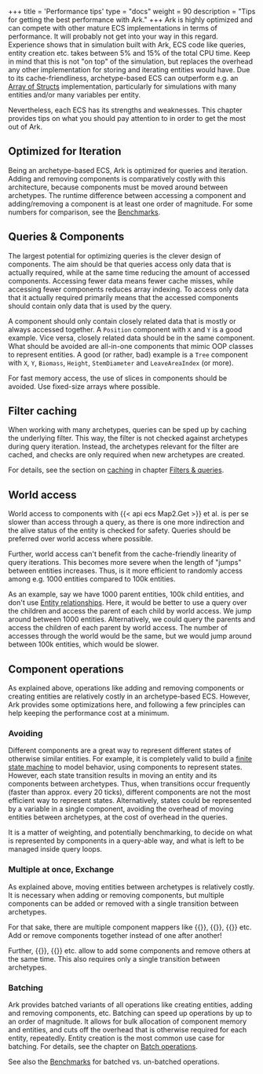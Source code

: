 +++
title = 'Performance tips'
type = "docs"
weight = 90
description = "Tips for getting the best performance with Ark."
+++
Ark is highly optimized and can compete with other mature ECS implementations in terms of performance.
It will probably not get into your way in this regard.
Experience shows that in simulation built with Ark, ECS code like queries, entity creation etc.
takes between 5% and 15% of the total CPU time.
Keep in mind that this is not "on top" of the simulation, but replaces the overhead any other implementation for storing and iterating entities would have.
Due to its cache-friendliness, archetype-based ECS can outperform e.g. an [Array of Structs](https://en.wikipedia.org/wiki/AoS_and_SoA) implementation, particularly for simulations with many entities and/or many variables per entity.

Nevertheless, each ECS has its strengths and weaknesses.
This chapter provides tips on what you should pay attention to in order to get the most out of Ark.

## Optimized for Iteration

Being an archetype-based ECS, Ark is optimized for queries and iteration.
Adding and removing components is comparatively costly with this architecture,
because components must be moved around between archetypes.
The runtime difference between accessing a component and adding/removing a component is at least one order of magnitude.
For some numbers for comparison, see the [Benchmarks](../benchmarks).

## Queries & Components

The largest potential for optimizing queries is the clever design of components.
The aim should be that queries access only data that is actually required,
while at the same time reducing the amount of accessed components.
Accessing fewer data means fewer cache misses, while accessing fewer components reduces array indexing.
To access only data that it actually required primarily means that the accessed components should contain only data that is used by the query.

A component should only contain closely related data that is mostly or always accessed together.
A `Position` component with `X` and `Y` is a good example.
Vice versa, closely related data should be in the same component.
What should be avoided are all-in-one components that mimic OOP classes to represent entities.
A good (or rather, bad) example is a `Tree` component with `X`, `Y`, `Biomass`, `Height`, `StemDiameter` and `LeaveAreaIndex` (or more).

For fast memory access, the use of slices in components should be avoided. Use fixed-size arrays where possible.

## Filter caching

When working with many archetypes, queries can be sped up by caching the underlying filter.
This way, the filter is not checked against archetypes during query iteration.
Instead, the archetypes relevant for the filter are cached,
and checks are only required when new archetypes are created.

For details, see the section on [caching](../queries#filter-caching) in chapter [Filters & queries](../queries).

## World access

World access to components with {{< api ecs Map2.Get >}} et al. is per se slower than access through a query,
as there is one more indirection and the alive status of the entity is checked for safety.
Queries should be preferred over world access where possible.

Further, world access can't benefit from the cache-friendly linearity of query iterations.
This becomes more severe when the length of "jumps" between entities increases.
Thus, is it more efficient to randomly access among e.g. 1000 entities compared to 100k entities.

As an example, say we have 1000 parent entities, 100k child entities, and don't use [Entity relationships](../relations).
Here, it would be better to use a query over the children and access the parent of each child by world access. We jump around between 1000 entities.
Alternatively, we could query the parents and access the children of each parent by world access.
The number of accesses through the world would be the same, but we would jump around between 100k entities,
which would be slower.

## Component operations

As explained above, operations like adding and removing components or creating entities are relatively
costly in an archetype-based ECS.
However, Ark provides some optimizations here,
and following a few principles can help keeping the performance cost at a minimum.

### Avoiding

Different components are a great way to represent different states of otherwise similar entities.
For example, it is completely valid to build a [finite state machine](https://en.wikipedia.org/wiki/Finite-state_machine)
to model behavior, using components to represent states.
However, each state transition results in moving an entity and its components between archetypes.
Thus, when transitions occur frequently (faster than approx. every 20 ticks),
different components are not the most efficient way to represent states.
Alternatively, states could be represented by a variable in a single component,
avoiding the overhead of moving entities between archetypes,
at the cost of overhead in the queries.

It is a matter of weighting, and potentially benchmarking,
to decide on what is represented by components in a query-able way,
and what is left to be managed inside query loops.

### Multiple at once, Exchange

As explained above, moving entities between archetypes is relatively costly.
It is necessary when adding or removing components,
but multiple components can be added or removed with a single transition between archetypes.

For that sake, there are multiple component mappers like {{<api ecs Map1>}}, {{<api ecs Map2>}}, {{<api ecs Map3>}} etc.
Add or remove components together instead of one after another!

Further, {{<api ecs Exchange1>}}, {{<api ecs Exchange2>}} etc.
allow to add some components and remove others at the same time.
This also requires only a single transition between archetypes.

### Batching

Ark provides batched variants of all operations like creating entities, adding and removing components, etc.
Batching can speed up operations by up to an order of magnitude.
It allows for bulk allocation of component memory and entities,
and cuts off the overhead that is otherwise required for each entity, repeatedly. 
Entity creation is the most common use case for batching.
For details, see the chapter on [Batch operations](../batch).

See also the [Benchmarks](../../background/benchmarks#entities) for batched vs. un-batched operations.
